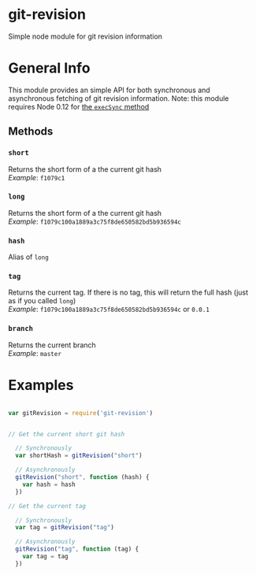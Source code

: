 # git-revision
Simple node module for git revision information

# General Info

This module provides an simple API for both synchronous and asynchronous fetching of git revision information. Note: this module requires Node 0.12 for [the `execSync` method](https://nodejs.org/api/child_process.html#child_process_child_process_execsync_command_options)

## Methods

### `short`
  Returns the short form of a the current git hash  
  _Example_: `f1079c1`
### `long`
  Returns the short form of a the current git hash  
  _Example_: `f1079c100a1889a3c75f8de650582bd5b936594c`
### `hash`
  Alias of `long`
### `tag`
  Returns the current tag. If there is no tag, this will return the full hash (just as if you called `long`)  
  _Example_: `f1079c100a1889a3c75f8de650582bd5b936594c` or `0.0.1`

### `branch`
  Returns the current branch  
  _Example_: `master`

# Examples

```js

var gitRevision = require('git-revision')


// Get the current short git hash

  // Synchronously
  var shortHash = gitRevision("short")

  // Asynchronously
  gitRevision("short", function (hash) {
    var hash = hash
  })

// Get the current tag

  // Synchronously
  var tag = gitRevision("tag")

  // Asynchronously
  gitRevision("tag", function (tag) {
    var tag = tag
  })

```